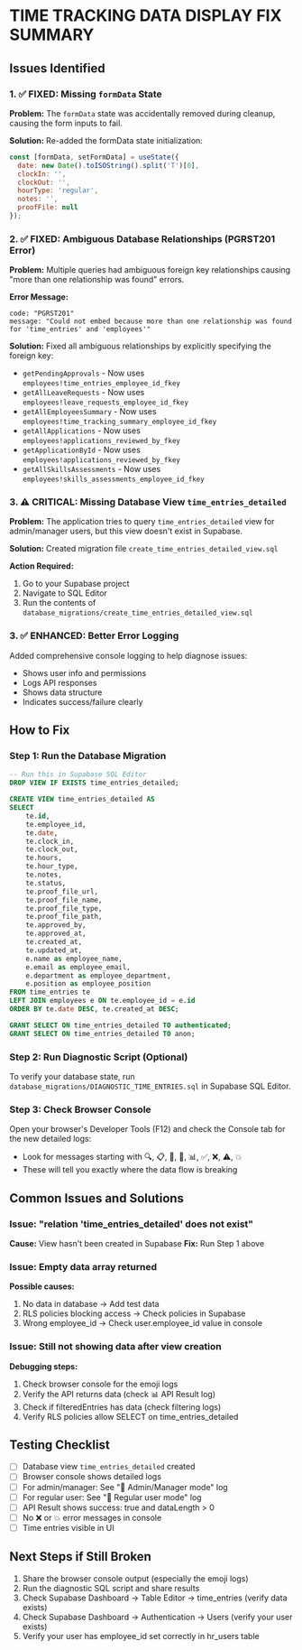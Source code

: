# TIME TRACKING DATA DISPLAY FIX SUMMARY

## Issues Identified

### 1. ✅ FIXED: Missing `formData` State
**Problem:** The `formData` state was accidentally removed during cleanup, causing the form inputs to fail.

**Solution:** Re-added the formData state initialization:
```javascript
const [formData, setFormData] = useState({
  date: new Date().toISOString().split('T')[0],
  clockIn: '',
  clockOut: '',
  hourType: 'regular',
  notes: '',
  proofFile: null
});
```

### 2. ✅ FIXED: Ambiguous Database Relationships (PGRST201 Error)
**Problem:** Multiple queries had ambiguous foreign key relationships causing "more than one relationship was found" errors.

**Error Message:**
```
code: "PGRST201"
message: "Could not embed because more than one relationship was found for 'time_entries' and 'employees'"
```

**Solution:** Fixed all ambiguous relationships by explicitly specifying the foreign key:
- `getPendingApprovals` - Now uses `employees!time_entries_employee_id_fkey`
- `getAllLeaveRequests` - Now uses `employees!leave_requests_employee_id_fkey`
- `getAllEmployeesSummary` - Now uses `employees!time_tracking_summary_employee_id_fkey`
- `getAllApplications` - Now uses `employees!applications_reviewed_by_fkey`
- `getApplicationById` - Now uses `employees!applications_reviewed_by_fkey`
- `getAllSkillsAssessments` - Now uses `employees!skills_assessments_employee_id_fkey`

### 3. ⚠️ CRITICAL: Missing Database View `time_entries_detailed`
**Problem:** The application tries to query `time_entries_detailed` view for admin/manager users, but this view doesn't exist in Supabase.

**Solution:** Created migration file `create_time_entries_detailed_view.sql`

**Action Required:**
1. Go to your Supabase project
2. Navigate to SQL Editor
3. Run the contents of `database_migrations/create_time_entries_detailed_view.sql`

### 3. ✅ ENHANCED: Better Error Logging
Added comprehensive console logging to help diagnose issues:
- Shows user info and permissions
- Logs API responses
- Shows data structure
- Indicates success/failure clearly

## How to Fix

### Step 1: Run the Database Migration
```sql
-- Run this in Supabase SQL Editor
DROP VIEW IF EXISTS time_entries_detailed;

CREATE VIEW time_entries_detailed AS
SELECT 
    te.id,
    te.employee_id,
    te.date,
    te.clock_in,
    te.clock_out,
    te.hours,
    te.hour_type,
    te.notes,
    te.status,
    te.proof_file_url,
    te.proof_file_name,
    te.proof_file_type,
    te.proof_file_path,
    te.approved_by,
    te.approved_at,
    te.created_at,
    te.updated_at,
    e.name as employee_name,
    e.email as employee_email,
    e.department as employee_department,
    e.position as employee_position
FROM time_entries te
LEFT JOIN employees e ON te.employee_id = e.id
ORDER BY te.date DESC, te.created_at DESC;

GRANT SELECT ON time_entries_detailed TO authenticated;
GRANT SELECT ON time_entries_detailed TO anon;
```

### Step 2: Run Diagnostic Script (Optional)
To verify your database state, run `database_migrations/DIAGNOSTIC_TIME_ENTRIES.sql` in Supabase SQL Editor.

### Step 3: Check Browser Console
Open your browser's Developer Tools (F12) and check the Console tab for the new detailed logs:
- Look for messages starting with 🔍, 📋, 👤, 🔑, 📊, ✅, ❌, ⚠️, 💥
- These will tell you exactly where the data flow is breaking

## Common Issues and Solutions

### Issue: "relation 'time_entries_detailed' does not exist"
**Cause:** View hasn't been created in Supabase
**Fix:** Run Step 1 above

### Issue: Empty data array returned
**Possible causes:**
1. No data in database → Add test data
2. RLS policies blocking access → Check policies in Supabase
3. Wrong employee_id → Check user.employee_id value in console

### Issue: Still not showing data after view creation
**Debugging steps:**
1. Check browser console for the emoji logs
2. Verify the API returns data (check 📊 API Result log)
3. Check if filteredEntries has data (check filtering logs)
4. Verify RLS policies allow SELECT on time_entries_detailed

## Testing Checklist

- [ ] Database view `time_entries_detailed` created
- [ ] Browser console shows detailed logs
- [ ] For admin/manager: See "🔑 Admin/Manager mode" log
- [ ] For regular user: See "👷 Regular user mode" log
- [ ] API Result shows success: true and dataLength > 0
- [ ] No ❌ or 💥 error messages in console
- [ ] Time entries visible in UI

## Next Steps if Still Broken

1. Share the browser console output (especially the emoji logs)
2. Run the diagnostic SQL script and share results
3. Check Supabase Dashboard → Table Editor → time_entries (verify data exists)
4. Check Supabase Dashboard → Authentication → Users (verify your user exists)
5. Verify your user has employee_id set correctly in hr_users table
